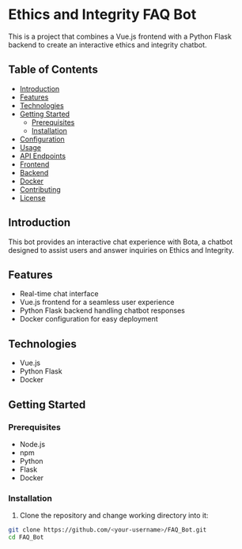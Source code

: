 # Ethics and Integrity FAQ Bot

This is a project that combines a Vue.js frontend with a Python Flask backend to create an interactive ethics and integrity chatbot.

## Table of Contents

- [Introduction](#introduction)
- [Features](#features)
- [Technologies](#technologies)
- [Getting Started](#getting-started)
  - [Prerequisites](#prerequisites)
  - [Installation](#installation)
- [Configuration](#configuration)
- [Usage](#usage)
- [API Endpoints](#api-endpoints)
- [Frontend](#frontend)
- [Backend](#backend)
- [Docker](#docker)
- [Contributing](#contributing)
- [License](#license)

## Introduction

This bot provides an interactive chat experience with Bota, a chatbot designed to assist users and answer inquiries on Ethics and Integrity.

## Features

- Real-time chat interface
- Vue.js frontend for a seamless user experience
- Python Flask backend handling chatbot responses
- Docker configuration for easy deployment

## Technologies

- Vue.js
- Python Flask
- Docker

## Getting Started

### Prerequisites

- Node.js
- npm
- Python
- Flask
- Docker

### Installation

1. Clone the repository and change working directory into it:

```bash
git clone https://github.com/<your-username>/FAQ_Bot.git
cd FAQ_Bot
```

